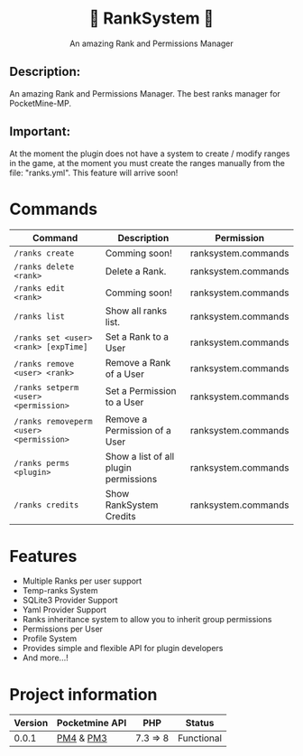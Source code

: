 <div align="center">
  <h1> 👑 RankSystem 🔧</h1>
  <p>An amazing Rank and Permissions Manager</p>
</div>

## Description:
An amazing Rank and Permissions Manager. The best ranks manager for PocketMine-MP.

## Important:
At the moment the plugin does not have a system to create / modify ranges in the game, at the moment you must create the ranges manually from the file: "ranks.yml". This feature will arrive soon!

# Commands
Command | Description | Permission
--- | --- | ---
`/ranks create` | Comming soon! | ranksystem.commands
`/ranks delete <rank>` | Delete a Rank. | ranksystem.commands
`/ranks edit <rank>` | Comming soon! | ranksystem.commands
`/ranks list` | Show all ranks list. | ranksystem.commands
`/ranks set <user> <rank> [expTime]` | Set a Rank to a User | ranksystem.commands
`/ranks remove <user> <rank>` | Remove a Rank of a User | ranksystem.commands
`/ranks setperm <user> <permission>` | Set a Permission to a User | ranksystem.commands
`/ranks removeperm <user> <permission>` | Remove a Permission of a User | ranksystem.commands
`/ranks perms <plugin>` | Show a list of all plugin permissions | ranksystem.commands
`/ranks credits` | Show RankSystem Credits | ranksystem.commands

# Features

- Multiple Ranks per user support
- Temp-ranks System
- SQLite3 Provider Support
- Yaml Provider Support
- Ranks inheritance system to allow you to inherit group permissions
- Permissions per User
- Profile System
- Provides simple and flexible API for plugin developers
- And more...!

# Project information
Version | Pocketmine API | PHP | Status
--- | --- | --- | ---
0.0.1 | [PM4](https://github.com/pmmp/PocketMine-MP/tree/master) & [PM3](https://github.com/pmmp/PocketMine-MP/tree/stable) | 7.3 => 8 | Functional

